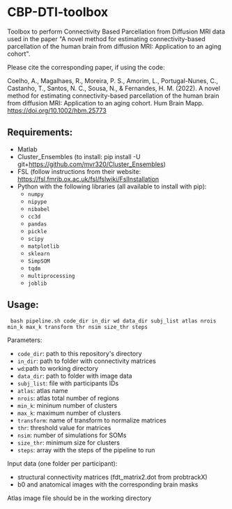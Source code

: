 # CBP-DTI-toolbox
Toolbox to perform Connectivity Based Parcellation from Diffusion MRI data used in the paper "A novel method for estimating connectivity-based parcellation of the human brain from diffusion MRI: Application to an aging cohort".

Please cite the corresponding paper, if using the code:

Coelho, A., Magalhaes, R., Moreira, P. S., Amorim, L., Portugal-Nunes, C., Castanho, T., Santos, N. C., Sousa, N., & Fernandes, H. M. (2022). A novel method for estimating connectivity-based parcellation of the human brain from diffusion MRI: Application to an aging cohort. Hum Brain Mapp. https://doi.org/10.1002/hbm.25773 

## Requirements:
- Matlab
- Cluster_Ensembles (to install: pip install -U git+https://github.com/mvr320/Cluster_Ensembles)
- FSL (follow instructions from their website: https://fsl.fmrib.ox.ac.uk/fsl/fslwiki/FslInstallation
- Python with the following libraries (all available to install with pip):
  - `numpy`
  - `nipype`
  - `nibabel`
  - `cc3d`
  - `pandas`
  - `pickle`
  - `scipy`
  - `matplotlib`
  - `sklearn`
  - `SimpSOM`
  - `tqdm`
  - `multiprocessing`
  - `joblib`

## Usage:
``` bash pipeline.sh code_dir in_dir wd data_dir subj_list atlas nrois min_k max_k transform thr nsim size_thr steps```

Parameters: 
- `code_dir`: path to this repository's directory
- `in_dir`: path to folder with connectivity matrices
- `wd`:path to working directory 
- `data_dir`: path to folder with image data
- `subj_list`: file with participants IDs
- `atlas`: atlas name
- `nrois`: atlas total number of regions
- `min_k`: mininum number of clusters
- `max_k`: maximum number of clusters
- `transform`: name of transform to normalize matrices
- `thr`: threshold value for matrices
- `nsim`: number of simulations for SOMs
- `size_thr`: minimum size for clusters
- `steps`: array with the steps of the pipeline to run
  
Input data (one folder per participant):
  - structural connectivity matrices (fdt_matrix2.dot from probtrackX)
  - b0 and anatomical images with the corresponding brain masks
  
Atlas image file should be in the working directory
